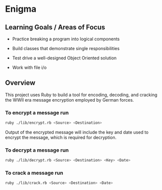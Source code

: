 # Enigma

## Learning Goals / Areas of Focus

- Practice breaking a program into logical components

- Build classes that demonstrate single responsibilities

- Test drive a well-designed Object Oriented solution

- Work with file i/o

## Overview

This project uses Ruby to build a tool for encoding, decoding, and cracking the WWII era message encryption employed by German forces.

### To encrypt a message run
``` bash
ruby ./lib/encrypt.rb <Source> <Destination>
```
Output of the encrypted message will include the key and date used to encrypt the message, which is required for decryption.

### To decrypt a message run
``` bash
ruby ./lib/decrypt.rb <Source> <Destination> <Key> <Date>
```

### To crack a message run
``` bash
ruby ./lib/crack.rb <Source> <Destination> <Date>
```
